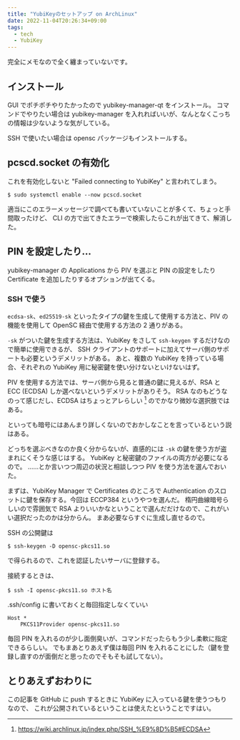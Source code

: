 ```yaml
---
title: "YubiKeyのセットアップ on ArchLinux"
date: 2022-11-04T20:26:34+09:00
tags:
  - tech
  - YubiKey
---
```


完全にメモなので全く纏まっていないです。

## インストール

GUI でポチポチやりたかったので yubikey-manager-qt をインストール。
コマンドでやりたい場合は yubikey-manager を入れればいいが、なんとなくこっちの情報は少ないような気がしている。

SSH で使いたい場合は opensc パッケージもインストールする。

## pcscd.socket の有効化

これを有効化しないと "Failed connecting to YubiKey" と言われてしまう。

```console
$ sudo systemctl enable --now pcscd.socket
```

適当にこのエラーメッセージで調べても書いていないことが多くて、ちょっと手間取ったけど、
CLI の方で出てきたエラーで検索したらこれが出てきて、解消した。

## PIN を設定したり…

yubikey-manager の Applications から PIV を選ぶと PIN の設定をしたり Certificate を追加したりするオプションが出てくる。

### SSH で使う

`ecdsa-sk`、`ed25519-sk` といったタイプの鍵を生成して使用する方法と、PIV の機能を使用して OpenSC 経由で使用する方法の 2 通りがある。

`-sk` がついた鍵を生成する方法は、YubiKey をさして `ssh-keygen` するだけなので簡単に使用できるが、
SSH クライアントのサポートに加えてサーバ側のサポートも必要というデメリットがある。
あと、複数の YubiKey を持っている場合、それぞれの YubiKey 用に秘密鍵を使い分けないといけないはず。

PIV を使用する方法では、サーバ側から見ると普通の鍵に見えるが、RSA と ECC (ECDSA) しか選べないというデメリットがありそう。
RSA なのもどうなのって感じだし、ECDSA はちょっとアレらしい [^1] のでかなり微妙な選択肢ではある。

といっても暗号にはあんまり詳しくないのでおかしなことを言っているという説はある。

どっちを選ぶべきなのか良く分からないが、直感的には `-sk` の鍵を使う方が盗まれにくそうな感じはする。
YubiKey と秘密鍵のファイルの両方が必要になるので。
……とか言いつつ周辺の状況と相談しつつ PIV を使う方法を選んでおいた。

まずは、YubiKey Manager で Certificates のところで Authentication のスロットに鍵を保存する。今回は ECCP384 というやつを選んだ。
楕円曲線暗号らしいので雰囲気で RSA よりいいかなということで選んだだけなので、これがいい選択だったのかは分からん。
まあ必要ならすぐに生成し直せるので。

SSH の公開鍵は


```console
$ ssh-keygen -D opensc-pkcs11.so
```

で得られるので、これを認証したいサーバに登録する。

接続するときは、

```console
$ ssh -I opensc-pkcs11.so ホスト名
```

.ssh/config に書いておくと毎回指定しなくていい

```plaintext
Host *
    PKCS11Provider opensc-pkcs11.so
```

毎回 PIN を入れるのが少し面倒臭いが、コマンドだったらもう少し柔軟に指定できるらしい。
でもまあとりあえず僕は毎回 PIN を入れることにした（鍵を登録し直すのが面倒だと思ったのでそもそも試してない）。

## とりあえずおわりに

この記事を GitHub に push するときに YubiKey に入っている鍵を使うつもりなので、
これが公開されているということは使えたということですはい。

[^1]: https://wiki.archlinux.jp/index.php/SSH_%E9%8D%B5#ECDSA
